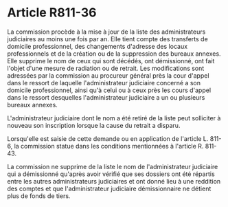 # Article R811-36

La commission procède à la mise à jour de la liste des administrateurs judiciaires au moins une fois par an. Elle tient compte des transferts de domicile professionnel, des changements d'adresse des locaux professionnels et de la création ou de la suppression des bureaux annexes. Elle supprime le nom de ceux qui sont décédés, ont démissionné, ont fait l'objet d'une mesure de radiation ou de retrait. Les modifications sont adressées par la commission au procureur général près la cour d'appel dans le ressort de laquelle l'administrateur judiciaire concerné a son domicile professionnel, ainsi qu'à celui ou à ceux près les cours d'appel dans le ressort desquelles l'administrateur judiciaire a un ou plusieurs bureaux annexes.

L'administrateur judiciaire dont le nom a été retiré de la liste peut solliciter à nouveau son inscription lorsque la cause du retrait a disparu.

Lorsqu'elle est saisie de cette demande ou en application de l'article L. 811-6, la commission statue dans les conditions mentionnées à l'article R. 811-43.

La commission ne supprime de la liste le nom de l'administrateur judiciaire qui a démissionné qu'après avoir vérifié que ses dossiers ont été répartis entre les autres administrateurs judiciaires et ont donné lieu à une reddition des comptes et que l'administrateur judiciaire démissionnaire ne détient plus de fonds de tiers.
